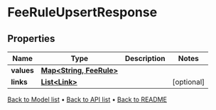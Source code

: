 

# FeeRuleUpsertResponse


## Properties

| Name | Type | Description | Notes |
|------------ | ------------- | ------------- | -------------|
|**values** | [**Map&lt;String, FeeRule&gt;**](FeeRule.md) |  |  |
|**links** | [**List&lt;Link&gt;**](Link.md) |  |  [optional] |



[Back to Model list](../README.md#documentation-for-models) &#8226; [Back to API list](../README.md#documentation-for-api-endpoints) &#8226; [Back to README](../README.md)


